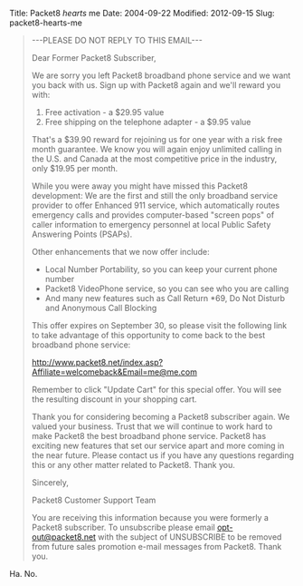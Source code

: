 Title: Packet8 *hearts* me
Date: 2004-09-22
Modified: 2012-09-15
Slug: packet8-hearts-me

<blockquote>---PLEASE DO NOT REPLY TO THIS EMAIL---

Dear Former Packet8 Subscriber,

We are sorry you left Packet8 broadband phone service and we want you
back with us. Sign up with Packet8 again and we'll reward you with:

1) Free activation - a $29.95 value
2) Free shipping on the telephone adapter - a $9.95 value

That's a $39.90 reward for rejoining us for one year with a risk free
month guarantee. We know you will again enjoy unlimited calling in the
U.S. and Canada at the most competitive price in the industry, only
$19.95 per month.

While you were away you might have missed this Packet8 development: We
are the first and still the only broadband service provider to offer
Enhanced 911 service, which automatically routes emergency calls and
provides computer-based "screen pops" of caller information to emergency
personnel at local Public Safety Answering Points (PSAPs).

Other enhancements that we now offer include:
  * Local Number Portability, so you can keep your current phone number
  * Packet8 VideoPhone service, so you can see who you are calling
  * And many new features such as Call Return *69, Do Not Disturb and
    Anonymous Call Blocking


This offer expires on September 30, so please visit the following link to
take advantage of this opportunity to come back to the best broadband
phone service:

http://www.packet8.net/index.asp?Affiliate=welcomeback&Email=me@me.com

Remember to click "Update Cart" for this special offer. You will see the
resulting discount in your shopping cart.


Thank you for considering becoming a Packet8 subscriber again. We valued
your business. Trust that we will continue to work hard to make Packet8
the best broadband phone service. Packet8 has exciting new features that
set our service apart and more coming in the near future. Please contact
us if you have any questions regarding this or any other matter related
to Packet8. Thank you.

Sincerely,

Packet8 Customer Support Team

You are receiving this information because you were formerly a Packet8
subscriber. To unsubscribe please email opt-out@packet8.net with the
subject of UNSUBSCRIBE to be removed from future sales promotion e-mail
messages from Packet8. Thank you.</blockquote>
Ha. No.
